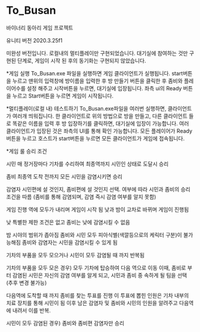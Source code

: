 # To_Busan
바이너리 동아리 게임 프로젝트

유니티 버전
2020.3.25f1

미완성 버전입니다.
로컬내의 멀티플레이만 구현되었습니다.
대기실에 참여하는 것만 구현된 단계로,
게임이 시작 된 후의 동기화는 구현되지 않았습니다.

*게임 실행
To_Busan.exe 파일을 실행하면 게임 클라이언트가 실행됩니다.
start버튼을 누르고 맨위의 입력창에 방이름을 입력한 후
방 만들기 버튼을 클릭한 후 좀비와 플레이어수를 설정 해주고
시작버튼을 누르면, 대기실에 입장됩니다.
좌측 ui의 Ready 버튼을 누르고 Start버튼을 누르면 게임이 시작됩니다.


*멀티플레이(로컬 내) 테스트하기
To_Busan.exe파일을 여러번 실행하면, 클라이언트가 여러개 띄워집니다.
한 클라이언트로 위의 방법으로 방을 만들고,
다른 클라이언트 들로 똑같은 이름을 입력 후 방 입장하기를 클릭하면,
대기실에 입장이 가능합니다. 여러 클라이언트가 입장된 것은
좌측의 UI를 통해 확인 가능합니다.
모든 플레이어가 Ready버튼을 누르고 호스트가 start버튼을 누르면
모든 클라이언트가 게임에 접속됩니다.


*게임 룰
승리 조건

시민
매 정거장마다 기차를 수리하여
최종역까지 시민인 상태로 도달시 승리

좀비
최종역 도착 전까지
모든 시민을 감염시키면 승리

감염자
시민편에 설 것인지, 좀비편에 설 것인지 선택.
여부에 따라 시민과 좀비의 승리조건을 따름
(좀비를 통해 감염되며, 감염 즉시 감염 여부를 알지 못함)

게임 진행
역에 모두가 내리며 게임이 시작 됨
낮과 밤이 교차로 바뀌며 게임이 진행됨

낮
특별한 제한 조건은 없고
좀비는 낮에 감염시킬 수 없음

밤
시야의 범위가 좁아짐
좀비와 시민 모두 피아식별(색깔등으로의 케릭터 구분)이 불가능해짐
좀비와 감염자는 시민을 감염시킬 수 있게 됨

기차의 부품을 모두 모으거나 시민이 모두 감염될 때 까지 반복됨


기차의 부품을 모두 모은 경우)
모두 기차에 탑승하여 다음 역으로 이동
이때, 좀비로 부터 감염된 시민은 자신의 감염 여부를 알게 되고,
시민과 좀비 중 속하게 될 팀을 선택 (추후 변경 불가능) 

다음역에 도착할 때 까지 좀비를 찾는 투표를 진행
이 투표에 뽑힌 인원은 기차 내부의 치료 장치를 통해 시민이 됨
이후 남은 감염자 및 좀비와 시민의 인원을 알려주고
다음역에 내려서 이를 반복.

시민이 모두 감염된 경우)
좀비와 좀비편 감염자만 승리
